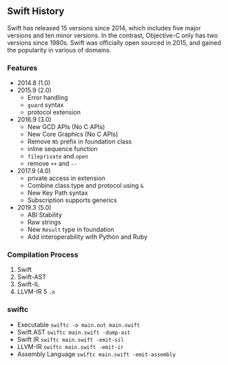 ## Swift History

Swift has released 15 versions since 2014, which includes five major versions and ten minor versions. In the contrast, Objective-C only has two versions since 1980s. Swift was officially open sourced in 2015, and gained the popularity in various of domains.

### Features

- 2014.8 (1.0) 
- 2015.9 (2.0)
    - Error handling 
    - `guard` syntax
    - protocol extension
- 2016.9 (3.0)
    - New GCD APIs (No C APIs)
    - New Core Graphics (No C APIs)
    - Remove `NS` prefix in foundation class
    - inline sequence function
    - `fileprivate` and `open`
    - remove `++` and `--`
- 2017.9 (4.0)
    - private access in extension
    - Combine class type and protocol using `&`
    - New Key Path syntax
    - Subscription supports generics
- 2019.3 (5.0)
    - ABI Stability
    - Raw strings
    - New `Result` type in foundation
    - Add interoperability with Python and Ruby 

### Compilation Process

1. Swift 
2. Swift-AST
3. Swift-IL
4. LLVM-IR
5 `.o`

### swiftc

- Executable `swiftc -o main.out main.swift`
- Swift AST `swiftc main.swift -dump-ast`
- Swift IR `swiftc main.swift -emit-sil`
- LLVM-IR `swiftc main.swift -emit-ir`
- Assembly Language `swiftc main.swift -emit-assembly`
